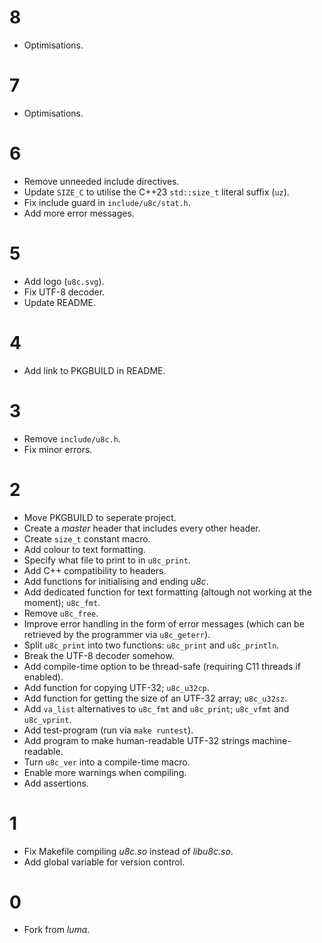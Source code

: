 # 8

* Optimisations.

# 7

* Optimisations.

# 6

* Remove unneeded include directives.
* Update `SIZE_C` to utilise the C++23 `std::size_t` literal suffix (`uz`).
* Fix include guard in `include/u8c/stat.h`.
* Add more error messages.

# 5

* Add logo (`u8c.svg`).
* Fix UTF-8 decoder.
* Update README.

# 4

* Add link to PKGBUILD in README.

# 3

* Remove `include/u8c.h`.
* Fix minor errors.

# 2

* Move PKGBUILD to seperate project.
* Create a *master* header that includes every other header.
* Create `size_t` constant macro.
* Add colour to text formatting.
* Specify what file to print to in `u8c_print`.
* Add C++ compatibility to headers.
* Add functions for initialising and ending *u8c*.
* Add dedicated function for text formatting (altough not working at the moment); `u8c_fmt`.
* Remove `u8c_free`.
* Improve error handling in the form of error messages (which can be retrieved by the programmer via `u8c_geterr`).
* Split `u8c_print` into two functions: `u8c_print` and `u8c_println`.
* Break the UTF-8 decoder somehow.
* Add compile-time option to be thread-safe (requiring C11 threads if enabled).
* Add function for copying UTF-32; `u8c_u32cp`.
* Add function for getting the size of an UTF-32 array; `u8c_u32sz`.
* Add `va_list` alternatives to `u8c_fmt` and `u8c_print`; `u8c_vfmt` and `u8c_vprint`.
* Add test-program (run via `make runtest`).
* Add program to make human-readable UTF-32 strings machine-readable.
* Turn `u8c_ver` into a compile-time macro.
* Enable more warnings when compiling.
* Add assertions.

# 1

* Fix Makefile compiling *u8c.so* instead of *libu8c.so*.
* Add global variable for version control.

# 0

* Fork from *luma*.
